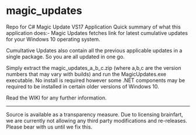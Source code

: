 # magic_updates
Repo for C# Magic Update VS17 Application
Quick summary of what this application does:- Magic Updates fetches link for latest cumulative updates for your Windows 10 operating system.

Cumultative Updates also contain all the previous applicable updates in a single package. So you are all updated in one go. 

Simply extract the magic_updates_a_b_c.zip (where a,b,c are the version numbers that may vary with builds) and run the MagicUpdates.exe 
executable. No install is required however some .NET components may be required to be installed in certain older versions of Windows 10.

Read the WIKI for any further information. 

********************************************************************************
Source is available as a transparency measure. Due to licensing brainfart, we are currently not allowing any third party modifications 
and re-releases. Please bear with us until we fix this. 
